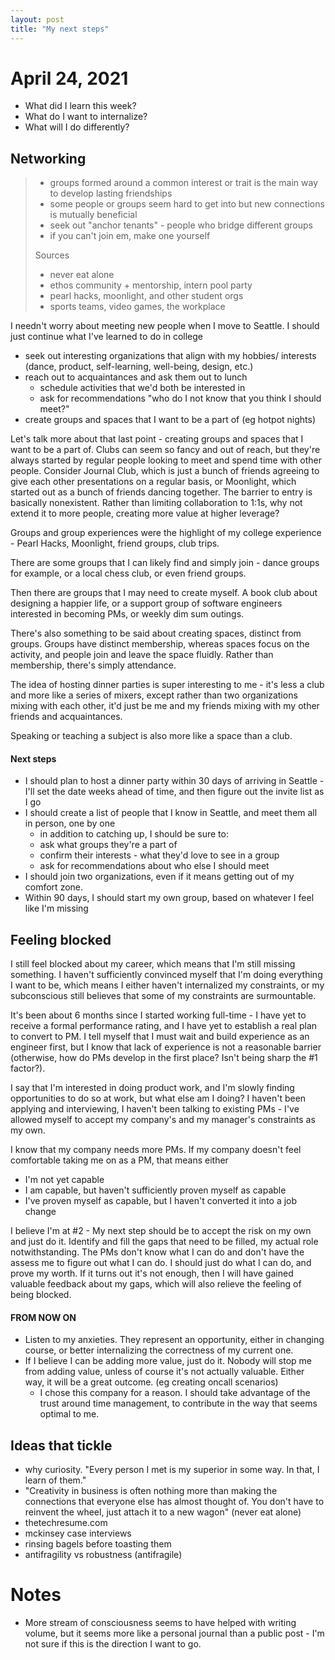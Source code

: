 ```yaml
---
layout: post
title: "My next steps"
---
```

# April 24, 2021

- What did I learn this week? 
- What do I want to internalize? 
- What will I do differently?

## Networking
> - groups formed around a common interest or trait is the main way to develop lasting friendships
> - some people or groups seem hard to get into but new connections is mutually beneficial 
> - seek out "anchor tenants" - people who bridge different groups
> - if you can't join em, make one yourself
> 
> Sources
> 
> - never eat alone
> - ethos community + mentorship, intern pool party
> - pearl hacks, moonlight, and other student orgs
> - sports teams, video games, the workplace

I needn't worry about meeting new people when I move to Seattle. I should just continue what I've learned to do in college
- seek out interesting organizations that align with my hobbies/ interests (dance, product, self-learning, well-being, design, etc.)
- reach out to acquaintances and ask them out to lunch
  - schedule activities that we'd both be interested in
  - ask for recommendations "who do I not know that you think I should meet?"
- create groups and spaces that I want to be a part of (eg hotpot nights)

Let's talk more about that last point - creating groups and spaces that I want to be a part of. Clubs can seem so fancy and out of reach, but they're always started by regular people looking to meet and spend time with other people. Consider Journal Club, which is just a bunch of friends agreeing to give each other presentations on a regular basis, or Moonlight, which started out as a bunch of friends dancing together. The barrier to entry is basically nonexistent. Rather than limiting collaboration to 1:1s, why not extend it to more people, creating more value at higher leverage?

Groups and group experiences were the highlight of my college experience - Pearl Hacks, Moonlight, friend groups, club trips.

There are some groups that I can likely find and simply join - dance groups for example, or a local chess club, or even friend groups.

Then there are groups that I may need to create myself. A book club about designing a happier life, or a support group of software engineers interested in becoming PMs, or weekly dim sum outings.

There's also something to be said about creating spaces, distinct from groups. Groups have distinct membership, whereas spaces focus on the activity, and people join and leave the space fluidly. Rather than membership, there's simply attendance. 

The idea of hosting dinner parties is super interesting to me - it's less a club and more like a series of mixers, except rather than two organizations mixing with each other, it'd just be me and my friends mixing with my other friends and acquaintances.

Speaking or teaching a subject is also more like a space than a club. 

#### Next steps
- I should plan to host a dinner party within 30 days of arriving in Seattle - I'll set the date weeks ahead of time, and then figure out the invite list as I go
- I should create a list of people that I know in Seattle, and meet them all in person, one by one
  - in addition to catching up, I should be sure to:
  - ask what groups they're a part of
  - confirm their interests  - what they'd love to see in a group
  - ask for recommendations about who else I should meet
- I should join two organizations, even if it means getting out of my comfort zone.
- Within 90 days, I should start my own group, based on whatever I feel like I'm missing

## Feeling blocked
I still feel blocked about my career, which means that I'm still missing something. I haven't sufficiently convinced myself that I'm doing everything I want to be, which means I either haven't internalized my constraints, or my subconscious still believes that some of my constraints are surmountable. 

It's been about 6 months since I started working full-time - I have yet to receive a formal performance rating, and I have yet to establish a real plan to convert to PM. I tell myself that I must wait and build experience as an engineer first, but I know that lack of experience is not a reasonable barrier (otherwise, how do PMs develop in the first place? Isn't being sharp the #1 factor?). 

I say that I'm interested in doing product work, and I'm slowly finding opportunities to do so at work, but what else am I doing? I haven't been applying and interviewing, I haven't been talking to existing PMs - I've allowed myself to accept my company's and my manager's constraints as my own. 

I know that my company needs more PMs. If my company doesn't feel comfortable taking me on as a PM, that means either
- I'm not yet capable
- I  am capable, but haven't sufficiently proven myself as capable
- I've proven myself as capable, but I haven't converted it into a job change

I believe I'm at #2 - My next step should be to accept the risk on my own and just do it. Identify and fill the gaps that need to be filled, my actual role notwithstanding. The PMs don't know what I can do and don't have the assess me to figure out what I can do. I should just do what I can do, and prove my worth. If it turns out it's not enough, then I will have gained valuable feedback about my gaps, which will also relieve the feeling of being blocked.

#### FROM NOW ON
- Listen to my anxieties. They represent an opportunity, either in changing course, or better internalizing the correctness of my current one.
- If I believe I can be adding more value, just do it. Nobody will stop me from adding value, unless of course it's not actually valuable. Either way, it will be a great outcome. 
(eg creating oncall scenarios)
  - I chose this company for a reason. I should take advantage of the trust around time management, to contribute in the way that seems optimal to me.

## Ideas that tickle
- why curiosity. "Every person I met is my superior in some way. In that, I learn of them."
- "Creativity in business is often nothing more than making the connections that everyone else has almost thought of. You don't have to reinvent the wheel, just attach it to a new wagon" (never eat alone)
- thetechresume.com
- mckinsey case interviews
- rinsing bagels before toasting them
- antifragility vs robustness (antifragile)

# Notes
- More stream of consciousness seems to have helped with writing volume, but it seems more like a personal journal than a public post - I'm not sure if this is the direction I want to go.
